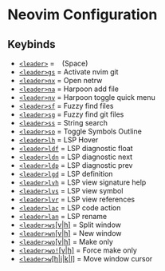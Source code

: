 # Neovim Configuration
## Keybinds
- [`<leader>`](lua/blubywaff/remap.lua) = ` ` (Space)
- [`<leader>gs`](after/plugin/fugitive.lua) = Activate nvim git
- [`<leader>nx`](lua/blubywaff/remap.lua) = Open netrw
- [`<leader>na`](after/plugin/harpoon.lua) = Harpoon add file
- [`<leader>nv`](after/plugin/harpoon.lua) = Harpoon toggle quick menu
- [`<leader>sf`](after/plugin/telescope.lua) = Fuzzy find files
- [`<leader>sg`](after/plugin/telescope.lua) = Fuzzy find git files
- [`<leader>ss`](after/plugin/telescope.lua) = String search
- [`<leader>so`](after/plugin/symbols-outline.lua) = Toggle Symbols Outline
- [`<leader>lh`](after/plugin/lsp.lua) = LSP Hover
- [`<leader>ldf`](after/plugin/lsp.lua) = LSP diagnostic float
- [`<leader>ldn`](after/plugin/lsp.lua) = LSP diagnostic next
- [`<leader>ldp`](after/plugin/lsp.lua) = LSP diagnostic prev
- [`<leader>lgd`](after/plugin/lsp.lua) = LSP definition
- [`<leader>lvh`](after/plugin/lsp.lua) = LSP view signature help
- [`<leader>lvs`](after/plugin/lsp.lua) = LSP view symbol
- [`<leader>lvr`](after/plugin/lsp.lua) = LSP view references
- [`<leader>lac`](after/plugin/lsp.lua) = LSP code action
- [`<leader>lan`](after/plugin/lsp.lua) = LSP rename
- [`<leader>ws`[v|h]](lua/blubywaff/remap.lua) = Split window
- [`<leader>wn`[v|h]](lua/blubywaff/remap.lua) = New window
- [`<leader>wo`[v|h]](lua/blubywaff/remap.lua) = Make only
- [`<leader>wo!`[v|h]](lua/blubywaff/remap.lua) = Force make only
- [`<leader>w`[h|j|k|l]](lua/blubywaff/remap.lua) = Move window cursor


